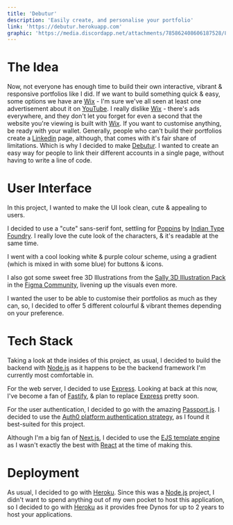 ```yaml
---
title: 'Debutur'
description: 'Easily create, and personalise your portfolio'
link: 'https://debutur.herokuapp.com'
graphic: 'https://media.discordapp.net/attachments/785862408606187528/891567820175994910/Debutur.png'
---
```


# The Idea

Now, not everyone has enough time to build their own interactive, vibrant & responsive portfolios like I did. If we want to build something quick & easy, some options we have are [Wix](https://wix.com) - I'm sure we've all seen at least one advertisement about it on [YouTube](https://www.youtube.com/watch?v=grLR_Og45Yw). I really dislike [Wix](https://wix.com) - there's ads everywhere, and they don't let you forget for even a second that the website you're viewing is built with [Wix](https://wix.com). If you want to customise anything, be ready with your wallet. Generally, people who can't build their portfolios create a [Linkedin](https://linkedin.com) page, although, that comes with it's fair share of limitations. Which is why I decided to make [Debutur](https://debutur.herokuapp.com). I wanted to create an easy way for people to link their different accounts in a single page, without having to write a line of code.

# User Interface

In this project, I wanted to make the UI look clean, cute & appealing to users. 

I decided to use a "cute" sans-serif font, settling for [Poppins](https://github.com/itfoundry/Poppins) by [Indian Type Foundry](https://www.indiantypefoundry.com/). I really love the cute look of the characters, & it's readable at the same time.

I went with a cool looking white & purple colour scheme, using a gradient (which is mixed in with some blue) for buttons & icons. 

I also got some sweet free 3D Illustrations from the [Sally 3D Illustration Pack](https://www.figma.com/community/file/890095002328610853) in the [Figma Community](https://www.figma.com/community/), livening up the visuals even more. 

I wanted the user to be able to customise their portfolios as much as they can, so, I decided to offer 5 different colourful & vibrant themes depending on your preference. 

# Tech Stack

Taking a look at thde insides of this project, as usual, I decided to build the backend with [Node.js](https://nodejs.org) as it happens to be the backend framework I'm currently most comfortable in.

For the web server, I decided to use [Express](https://expressjs.com). Looking at back at this now, I've become a fan of [Fastify](https://fastify.io), & plan to replace [Express](https://expressjs.com) pretty soon.

For the user authentication, I decided to go with the amazing [Passport.js](https://passportjs.org). I decided to use the [Auth0 platform authentication strategy](https://www.passportjs.org/packages/passport-auth0), as I found it best-suited for this project.

Although I'm a big fan of [Next.js](https://nextjs.org), I decided to use the [EJS template engine](https://ejs.co/) as I wasn't exactly the best with [React](https://reactjs.org) at the time of making this. 

# Deployment 

As usual, I decided to go with [Heroku](https://heroku.com). Since this was a [Node.js](https://nodejs.org) project, I didn't want to spend anything out of my own pocket to host this application, so I decided to go with [Heroku](https://heroku.com) as it provides free Dynos for up to 2 years to host your applications.